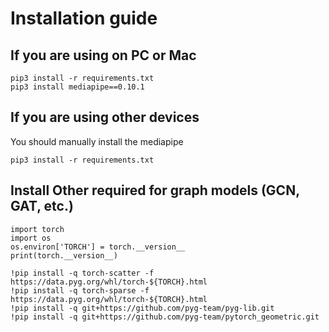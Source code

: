 # Installation guide
## If you are using on PC or Mac
```
pip3 install -r requirements.txt
pip3 install mediapipe==0.10.1
```
## If you are using other devices
You should manually install the mediapipe
```
pip3 install -r requirements.txt
```
## Install Other required for graph models (GCN, GAT, etc.)
```
import torch
import os
os.environ['TORCH'] = torch.__version__
print(torch.__version__)
```
```
!pip install -q torch-scatter -f https://data.pyg.org/whl/torch-${TORCH}.html
!pip install -q torch-sparse -f https://data.pyg.org/whl/torch-${TORCH}.html
!pip install -q git+https://github.com/pyg-team/pyg-lib.git
!pip install -q git+https://github.com/pyg-team/pytorch_geometric.git
```

